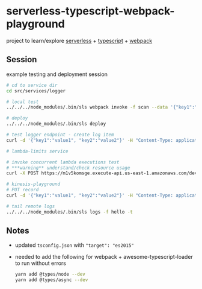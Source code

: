 # serverless-typescript-webpack-playground

project to learn/explore [serverless](https://serverless.com/) + [typescript](https://www.typescriptlang.org/) + [webpack](https://webpack.js.org/)

## Session

example testing and deployment session

```sh
# cd to service dir
cd src/services/logger

# local test
../../../node_modules/.bin/sls webpack invoke -f scan --data '{"key1":"value1", "key2":"value2"}'

# deploy
../../../node_modules/.bin/sls deploy

# test logger endpoint - create log item
curl -d '{"key1":"value1", "key2":"value2"}' -H "Content-Type: application/json" -X POST https://4qodphulj8.execute-api.us-east-1.amazonaws.com/dev/logger

# lambda-limits service

# invoke concurrent lambda executions test
# ***warning** understand/check resource usage
curl -X POST https://m1v5komsge.execute-api.us-east-1.amazonaws.com/dev/lambda-limits/concurrent

# kinesis-playground
# PUT record
curl -d '{"key1":"value1", "key2":"value2"}' -H "Content-Type: application/json" -X POST https://ijkemqb2r8.execute-api.us-east-1.amazonaws.com/dev/stream/put

# tail remote logs
../../../node_modules/.bin/sls logs -f hello -t
```

## Notes

* updated `tsconfig.json` with `"target": "es2015"`
* needed to add the following for webpack + awesome-typescript-loader to run without errors

    ```sh
    yarn add @types/node --dev
    yarn add @types/async --dev
    ```